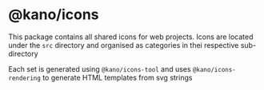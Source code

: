 # @kano/icons

This package contains all shared icons for web projects. Icons are located under the `src` directory and organised as categories in thei respective sub-directory

Each set is generated using `@kano/icons-tool` and uses `@kano/icons-rendering` to generate HTML templates from svg strings

